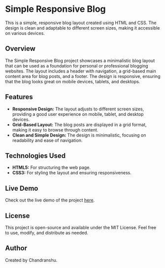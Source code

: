 # Simple Responsive Blog

This is a simple, responsive blog layout created using HTML and CSS. The design is clean and adaptable to different screen sizes, making it accessible on various devices.

## Overview

The Simple Responsive Blog project showcases a minimalistic blog layout that can be used as a foundation for personal or professional blogging websites. The layout includes a header with navigation, a grid-based main content area for blog posts, and a footer. The design is responsive, ensuring that the blog looks great on mobile devices, tablets, and desktops.

## Features

- **Responsive Design:** The layout adjusts to different screen sizes, providing a good user experience on mobile, tablet, and desktop devices.
- **Grid-Based Layout:** The blog posts are displayed in a grid format, making it easy to browse through content.
- **Clean and Simple Design:** The design is minimalistic, focusing on readability and ease of navigation.

## Technologies Used

- **HTML5:** For structuring the web page.
- **CSS3:** For styling the layout and ensuring responsiveness.

## Live Demo

Check out the live demo of the project [here](https://chandranshulg.github.io/responsive-blog).

## License

This project is open-source and available under the MIT License. Feel free to use, modify, and distribute as needed.

## Author

Created by Chandranshu.
